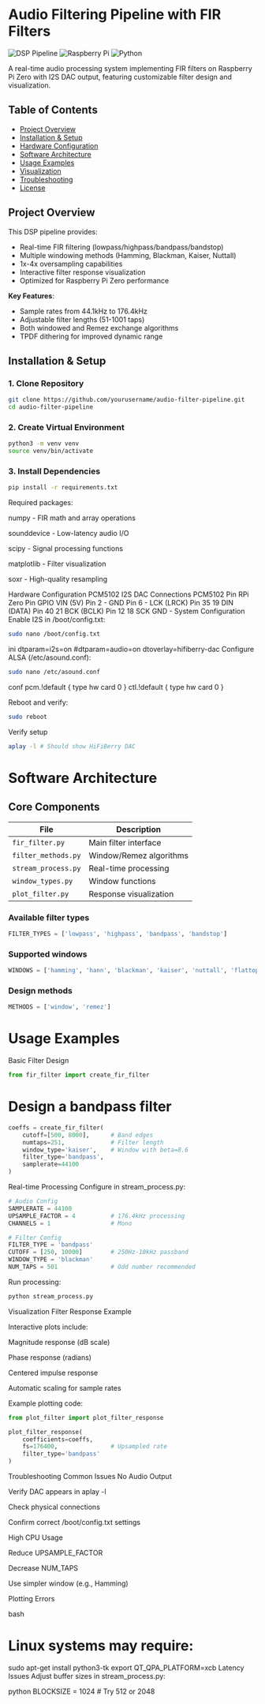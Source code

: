 # Audio Filtering Pipeline with FIR Filters

![DSP Pipeline](https://img.shields.io/badge/Realtime-DSP_Processing-blue) 
![Raspberry Pi](https://img.shields.io/badge/Hardware-RPi_Zero_PCM5102-green)
![Python](https://img.shields.io/badge/Python-3.7%2B-yellow)

A real-time audio processing system implementing FIR filters on Raspberry Pi Zero with I2S DAC output, featuring customizable filter design and visualization.

## Table of Contents
- [Project Overview](#project-overview)
- [Installation & Setup](#installation--setup)
- [Hardware Configuration](#hardware-configuration)
- [Software Architecture](#software-architecture)
- [Usage Examples](#usage-examples)
- [Visualization](#visualization)
- [Troubleshooting](#troubleshooting)
- [License](#license)

## Project Overview

This DSP pipeline provides:
- Real-time FIR filtering (lowpass/highpass/bandpass/bandstop)
- Multiple windowing methods (Hamming, Blackman, Kaiser, Nuttall)
- 1x-4x oversampling capabilities
- Interactive filter response visualization
- Optimized for Raspberry Pi Zero performance

**Key Features**:
- Sample rates from 44.1kHz to 176.4kHz
- Adjustable filter lengths (51-1001 taps)
- Both windowed and Remez exchange algorithms
- TPDF dithering for improved dynamic range

## Installation & Setup

### 1. Clone Repository
```bash
git clone https://github.com/yourusername/audio-filter-pipeline.git
cd audio-filter-pipeline
```
### 2. Create Virtual Environment
```bash
python3 -m venv venv
source venv/bin/activate
```
### 3. Install Dependencies
```bash
pip install -r requirements.txt
```
Required packages:

numpy - FIR math and array operations

sounddevice - Low-latency audio I/O

scipy - Signal processing functions

matplotlib - Filter visualization

soxr - High-quality resampling

Hardware Configuration
PCM5102 I2S DAC Connections
PCM5102 Pin	RPi Zero Pin	GPIO
VIN (5V)	Pin 2	-
GND	Pin 6	-
LCK (LRCK)	Pin 35	19
DIN (DATA)	Pin 40	21
BCK (BCLK)	Pin 12	18
SCK	GND	-
System Configuration
Enable I2S in /boot/config.txt:

```bash
sudo nano /boot/config.txt
```
ini
dtparam=i2s=on
#dtparam=audio=on
dtoverlay=hifiberry-dac
Configure ALSA (/etc/asound.conf):

```bash
sudo nano /etc/asound.conf
```
conf
pcm.!default {
  type hw
  card 0
}
ctl.!default {
  type hw
  card 0
}

Reboot and verify:

```bash
sudo reboot
```

Verify setup 
```bash
aplay -l # Should show HiFiBerry DAC
```


# Software Architecture

## Core Components
| File               | Description                          |
|--------------------|--------------------------------------|
| `fir_filter.py`    | Main filter interface                |
| `filter_methods.py`| Window/Remez algorithms              |
| `stream_process.py`| Real-time processing                 |
| `window_types.py`  | Window functions                     |
| `plot_filter.py`   | Response visualization               |


### Available filter types
```python
FILTER_TYPES = ['lowpass', 'highpass', 'bandpass', 'bandstop']
```
### Supported windows
```python
WINDOWS = ['hamming', 'hann', 'blackman', 'kaiser', 'nuttall', 'flattop']
```
### Design methods
```python
METHODS = ['window', 'remez']
```
# Usage Examples
Basic Filter Design
```python
from fir_filter import create_fir_filter
```

# Design a bandpass filter
```python
coeffs = create_fir_filter(
    cutoff=[500, 8000],      # Band edges
    numtaps=251,             # Filter length
    window_type='kaiser',    # Window with beta=8.6
    filter_type='bandpass',
    samplerate=44100
)
```
Real-time Processing
Configure in stream_process.py:

```python
# Audio Config
SAMPLERATE = 44100
UPSAMPLE_FACTOR = 4          # 176.4kHz processing
CHANNELS = 1                 # Mono

# Filter Config
FILTER_TYPE = 'bandpass'     
CUTOFF = [250, 10000]        # 250Hz-10kHz passband
WINDOW_TYPE = 'blackman'
NUM_TAPS = 501               # Odd number recommended
```
Run processing:

```bash
python stream_process.py
```
Visualization
Filter Response Example

Interactive plots include:

Magnitude response (dB scale)

Phase response (radians)

Centered impulse response

Automatic scaling for sample rates

Example plotting code:

```python
from plot_filter import plot_filter_response

plot_filter_response(
    coefficients=coeffs,
    fs=176400,               # Upsampled rate
    filter_type='bandpass'
)
```
Troubleshooting
Common Issues
No Audio Output

Verify DAC appears in aplay -l

Check physical connections

Confirm correct /boot/config.txt settings

High CPU Usage

Reduce UPSAMPLE_FACTOR

Decrease NUM_TAPS

Use simpler window (e.g., Hamming)

Plotting Errors

bash
# Linux systems may require:
sudo apt-get install python3-tk
export QT_QPA_PLATFORM=xcb
Latency Issues
Adjust buffer sizes in stream_process.py:

python
BLOCKSIZE = 1024  # Try 512 or 2048
